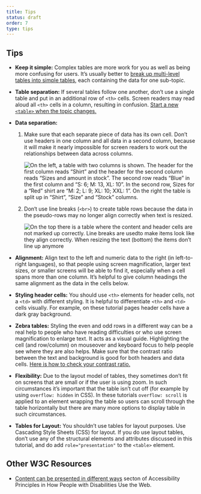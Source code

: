```yaml
---
title: Tips
status: draft
order: 7
type: tips
---
```


## Tips

-   **Keep it simple:** Complex tables are more work for you as well as being more confusing for users. It’s usually better to [break up multi-level tables into simple tables](multi-level.html#split-up-multi-level-tables), each containing the data for one sub-topic.

-   **Table separation:** If several tables follow one another, don’t use a single table and put in an additional row of `<th>` cells. Screen readers may read aloud all `<th>` cells in a column, resulting in confusion. [Start a new `<table>` when the topic changes.](multi-level.html#split-up-multi-level-tables)

-   **Data separation:** 

    1.  Make sure that each separate piece of data has its own cell. Don’t use headers in one column and all data in a second column, because it will make it nearly impossible for screen readers to work out the relationships between data across columns.
    
        ![On the left, a table with two columns is shown. The header for the first column reads “Shirt” and the header for the second column reads “Sizes and amount in stock”. The second row reads “Blue” in the first column and “S: 6; M: 13, XL: 10”. In the second row, Sizes for a “Red” shirt are “M: 2; L: 9; XL: 10; XXL: 1”. On the right the table is split up in “Shirt”, “Size” and “Stock” columns.](headers-in-one-column-all-data-in-second.png)

    2. Don‘t use line breaks (`<br>`) to create table rows because the data in the pseudo-rows may no longer align correctly when text is resized.
    
         ![On the top there is a table where the content and header cells are not marked up correctly. Line breaks are usedto make items look like they align correctly. When resizing the text (bottom) the items don’t line up anymore](table-text-resize.png)

-   **Alignment:** Align text to the left and numeric data to the right (in left-to-right languages), so that people using screen magnification, larger text sizes, or smaller screens will be able to find it, especially when a cell spans more than one column. It’s  helpful to give column headings the same alignment as the data in the cells below.

-   **Styling header cells:** You should use `<th>` elements for header cells, not a `<td>` with different styling. It is helpful to differentiate `<th>` and `<td>` cells visually. For example, on these tutorial pages header cells have a dark gray background.

-   **Zebra tables:** Styling the even and odd rows in a different way can be a real help to people who have reading difficulties or who use screen magnification to enlarge text. It acts as a visual guide. Highlighting the cell (and row/column) on mouseover and keyboard focus to help people see where they are also helps. Make sure that the contrast ratio between the text and background is good for both headers and data cells. [Here is how to check your contrast ratio.](http://www.w3.org/WAI/eval/preliminary#contrast)

-   **Flexibility:** Due to the layout model of tables, they sometimes don’t fit on screens that are small or if the user is using zoom. In such circumstances it’s important that the table isn’t cut off (for example by using `overflow: hidden` in CSS). In these tutorials `overflow: scroll` is applied to an element wrapping the table so users can scroll through the table horizontally but there are many more options to display table in such circumstances.

-   **Tables for Layout:** You shouldn’t use tables for layout purposes. Use Cascading Style Sheets (CSS) for layout. If you do use layout tables, don’t use any of the structural elements and attributes discussed in this tutorial, and do add `role="presentation"` to the `<table>` element.

## Other W3C Resources

-   [Content can be presented in different ways](http://www.w3.org/WAI/intro/people-use-web/principles#adaptable) secton of Accessibility Principles in How People with Disabilities Use the Web.
